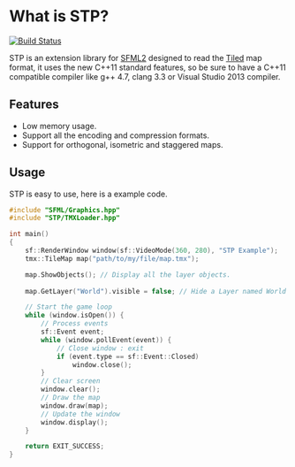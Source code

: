 # What is STP?

[![Build Status](https://travis-ci.org/edoren/STP.svg?branch=master)](https://travis-ci.org/edoren/STP)

STP is an extension library for [SFML2](https://github.com/LaurentGomila/SFML) designed to read the [Tiled](http://www.mapeditor.org/) map format, it uses the new C++11 standard features, so be sure to have a C++11 compatible compiler like g++ 4.7, clang 3.3 or Visual Studio 2013 compiler.

## Features

*   Low memory usage.
*   Support all the encoding and compression formats.
*   Support for orthogonal, isometric and staggered maps.

## Usage

STP is easy to use, here is a example code.

```c++
#include "SFML/Graphics.hpp"
#include "STP/TMXLoader.hpp"

int main()
{
    sf::RenderWindow window(sf::VideoMode(360, 280), "STP Example");
    tmx::TileMap map("path/to/my/file/map.tmx");

    map.ShowObjects(); // Display all the layer objects.
    
    map.GetLayer("World").visible = false; // Hide a Layer named World

    // Start the game loop
    while (window.isOpen()) {
        // Process events
        sf::Event event;
        while (window.pollEvent(event)) {
            // Close window : exit
            if (event.type == sf::Event::Closed)
                window.close();
        }
        // Clear screen
        window.clear();
        // Draw the map
        window.draw(map);
        // Update the window
        window.display();
    }

    return EXIT_SUCCESS;
}
```
